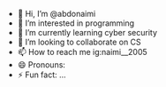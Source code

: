 - 👋 Hi, I’m @abdonaimi
- 👀 I’m interested in programming
- 🌱 I’m currently learning cyber security
- 💞️ I’m looking to collaborate on CS
- 📫 How to reach me ig:naimi__2005
- 😄 Pronouns: 
- ⚡ Fun fact: ...

<!---
abdonaimi/abdonaimi is a ✨ special ✨ repository because its `README.md` (this file) appears on your GitHub profile.
You can click the Preview link to take a look at your changes.
--->
